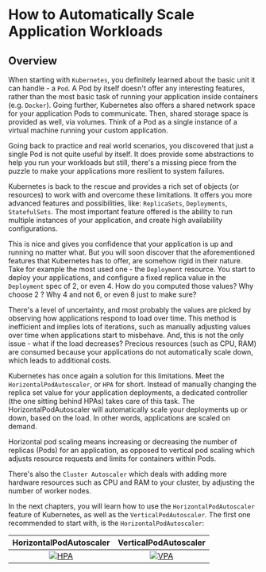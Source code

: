 # How to Automatically Scale Application Workloads

## Overview

When starting with `Kubernetes`, you definitely learned about the basic unit it can handle - a `Pod`. A Pod by itself doesn't offer any interesting features, rather than the most basic task of running your application inside containers (e.g. `Docker`). Going further, Kubernetes also offers a shared network space for your application Pods to communicate. Then, shared storage space is provided as well, via volumes. Think of a Pod as a single instance of a virtual machine running your custom application.

Going back to practice and real world scenarios, you discovered that just a single Pod is not quite useful by itself. It does provide some abstractions to help you run your workloads but still, there's a missing piece from the puzzle to make your applications more resilient to system failures.

Kubernetes is back to the rescue and provides a rich set of objects (or resources) to work with and overcome these limitations. It offers you more advanced features and possibilities, like: `ReplicaSets`, `Deployments`, `StatefulSets`. The most important feature offered is the ability to run multiple instances of your application, and create high availability configurations.

This is nice and gives you confidence that your application is up and running no matter what. But you will soon discover that the aforementioned features that Kubernetes has to offer, are somehow rigid in their nature. Take for example the most used one - the `Deployment` resource. You start to deploy your applications, and configure a fixed replica value in the `Deployment` spec of 2, or even 4. How do you computed those values? Why choose 2 ? Why 4 and not 6, or even 8 just to make sure?

There's a level of uncertainty, and most probably the values are picked by observing how applications respond to load over time. This method is inefficient and implies lots of iterations, such as manually adjusting values over time when applications start to misbehave. And, this is not the only issue - what if the load decreases? Precious resources (such as CPU, RAM) are consumed because your applications do not automatically scale down, which leads to additional costs.

Kubernetes has once again a solution for this limitations. Meet the `HorizontalPodAutoscaler`, or `HPA` for short. Instead of manually changing the replica set value for your application deployments, a dedicated controller (the one sitting behind HPAs) takes care of this task. The HorizontalPodAutoscaler will automatically scale your deployments up or down, based on the load. In other words, applications are scaled on demand.

Horizontal pod scaling means increasing or decreasing the number of replicas (Pods) for an application, as opposed to vertical pod scaling which adjusts resource requests and limits for containers within Pods.

There's also the `Cluster Autoscaler` which deals with adding more hardware resources such as CPU and RAM to your cluster, by adjusting the number of worker nodes.

In the next chapters, you will learn how to use the `HorizontalPodAutoscaler` feature of Kubernetes, as well as the `VerticalPodAutoscaler`. The first one recommended to start with, is the `HorizontalPodAutoscaler`:

| HorizontalPodAutoscaler | VerticalPodAutoscaler |
|:-----------------------------------------------------:|:-----------------------------------------------------:|
| [![HPA](assets/images/hpa-logo.png)](hpa.md) | [![VPA](assets/images/vpa-logo.png)](vpa.md) |
